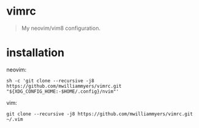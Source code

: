 # vimrc

> My neovim/vim8 configuration.

# installation

neovim: 
```
sh -c 'git clone --recursive -j8 https://github.com/mwilliammyers/vimrc.git "${XDG_CONFIG_HOME:-$HOME/.config}/nvim"'
```

vim:
```
git clone --recursive -j8 https://github.com/mwilliammyers/vimrc.git ~/.vim
```

